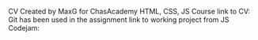 CV 
Created by MaxG for ChasAcademy
HTML, CSS, JS Course
link to CV:
Git has been used in the assignment
link to working project from JS Codejam: 
